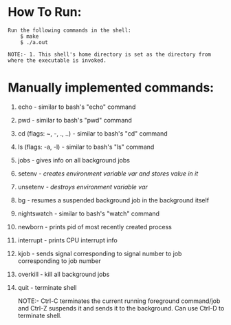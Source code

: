 # How To Run:

	Run the following commands in the shell:
		$ make
		$ ./a.out

	NOTE:- 1. This shell's home directory is set as the directory from where the executable is invoked.

# Manually implemented commands:

1. echo - similar to bash's "echo" command
1. pwd - similar to bash's "pwd" command
1. cd (flags: ~, -, ., ..) - similar to bash's "cd" command
1. ls (flags: -a, -l) - similar to bash's "ls" command
1. jobs - gives info on all background jobs
1. setenv <var> <value> - creates environment variable var and stores value in it
1. unsetenv <var> - destroys environment variable var
1. bg - resumes a suspended background job in the background itself
1. nightswatch - similar to bash's "watch" command
1. newborn - prints pid of most recently created process
1. interrupt - prints CPU interrupt info
1. kjob <job number> <signal number> - sends signal corresponding to signal number to job corresponding to job number
1. overkill - kill all background jobs
1. quit - terminate shell

	NOTE:- Ctrl-C terminates the current running foreground command/job and Ctrl-Z suspends it and sends it to the background. Can use Ctrl-D to terminate shell.

